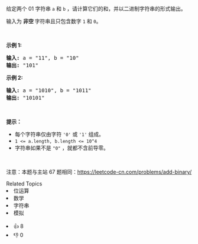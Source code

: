 <p>给定两个 01 字符串&nbsp;<code>a</code>&nbsp;和&nbsp;<code>b</code>&nbsp;，请计算它们的和，并以二进制字符串的形式输出。</p>

<p>输入为 <strong>非空 </strong>字符串且只包含数字&nbsp;<code>1</code>&nbsp;和&nbsp;<code>0</code>。</p>

<p>&nbsp;</p>

<p><strong>示例&nbsp;1:</strong></p>

<pre>
<strong>输入:</strong> a = &quot;11&quot;, b = &quot;10&quot;
<strong>输出:</strong> &quot;101&quot;</pre>

<p><strong>示例&nbsp;2:</strong></p>

<pre>
<strong>输入:</strong> a = &quot;1010&quot;, b = &quot;1011&quot;
<strong>输出:</strong> &quot;10101&quot;</pre>

<p>&nbsp;</p>

<p><strong>提示：</strong></p>

<ul>
	<li>每个字符串仅由字符 <code>&#39;0&#39;</code> 或 <code>&#39;1&#39;</code> 组成。</li>
	<li><code>1 &lt;= a.length, b.length &lt;= 10^4</code></li>
	<li>字符串如果不是 <code>&quot;0&quot;</code> ，就都不含前导零。</li>
</ul>

<p>&nbsp;</p>

<p><meta charset="UTF-8" />注意：本题与主站 67&nbsp;题相同：<a href="https://leetcode-cn.com/problems/add-binary/">https://leetcode-cn.com/problems/add-binary/</a></p>
<div><div>Related Topics</div><div><li>位运算</li><li>数学</li><li>字符串</li><li>模拟</li></div></div><br><div><li>👍 8</li><li>👎 0</li></div>